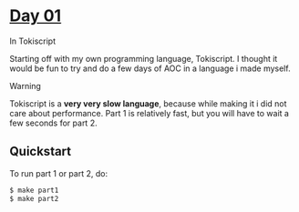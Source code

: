 # [Day 01](https://adventofcode.com/2023/day/1)
In Tokiscript

Starting off with my own programming language, Tokiscript. I thought it would be fun to try and do a few days of AOC in a language i made myself.

> [!WARNING]
> Tokiscript is a **very very slow language**, because while making it i did not care about
> performance. Part 1 is relatively fast, but you will have to wait a few seconds for part 2.

## Quickstart
To run part 1 or part 2, do:
```sh
$ make part1
$ make part2
```

